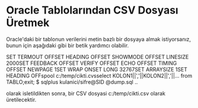 # Oracle Tablolarından CSV Dosyası Üretmek

Oracle'daki bir tablonun verilerini metin bazlı bir dosyaya almak
istiyorsanız, bunun için aşağıdaki gibi bir betik yardımcı olabilir.

SET TERMOUT OFFSET HEADING OFFSET SHOWMODE OFFSET LINESIZE 2000SET
FEEDBACK OFFSET VERIFY OFFSET ECHO OFFSET TIMING OFFSET NEWPAGE 1SET
WRAP ONSET LONG 32767SET ARRAYSIZE 1SET HEADING OFFspool
c:/temp/cikti.cvsselect KOLON1||','||KOLON2||','||... from TABLO;exit;
$ sqlplus kulanici/sifre@SID @dump.sql ..

olarak isletildikten sonra, bir CSV dosyasi c:/temp/cikti.csv olarak
üretilecektir.





